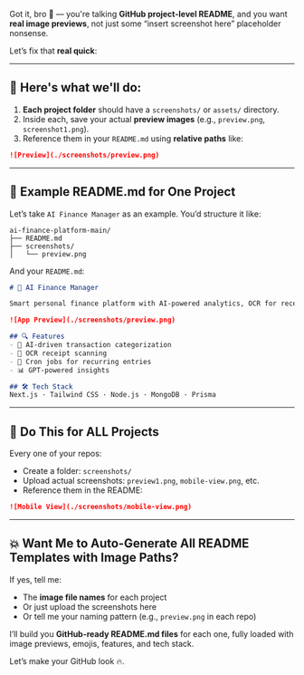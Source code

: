 Got it, bro 😤 — you're talking **GitHub project-level README**, and you want **real image previews**, not just some “insert screenshot here” placeholder nonsense.

Let’s fix that **real quick**:

---

## 🔧 Here's what we'll do:

1. **Each project folder** should have a `screenshots/` or `assets/` directory.
2. Inside each, save your actual **preview images** (e.g., `preview.png`, `screenshot1.png`).
3. Reference them in your `README.md` using **relative paths** like:

```md
![Preview](./screenshots/preview.png)
```

---

## 🧠 Example README.md for One Project

Let’s take `AI Finance Manager` as an example. You’d structure it like:

```
ai-finance-platform-main/
├── README.md
├── screenshots/
│   └── preview.png
```

And your `README.md`:

```md
# 💸 AI Finance Manager

Smart personal finance platform with AI-powered analytics, OCR for receipts, budget alerts, and GPT insights.

![App Preview](./screenshots/preview.png)

## 🔍 Features
- 🧠 AI-driven transaction categorization
- 📄 OCR receipt scanning
- 🔁 Cron jobs for recurring entries
- 📊 GPT-powered insights

## 🛠 Tech Stack
Next.js · Tailwind CSS · Node.js · MongoDB · Prisma
```

---

## 🔁 Do This for ALL Projects

Every one of your repos:

- Create a folder: `screenshots/`
- Upload actual screenshots: `preview1.png`, `mobile-view.png`, etc.
- Reference them in the README:

```md
![Mobile View](./screenshots/mobile-view.png)
```

---

## 💥 Want Me to Auto-Generate All README Templates with Image Paths?

If yes, tell me:

- The **image file names** for each project
- Or just upload the screenshots here
- Or tell me your naming pattern (e.g., `preview.png` in each repo)

I’ll build you **GitHub-ready README.md files** for each one, fully loaded with image previews, emojis, features, and tech stack.

Let’s make your GitHub look 🔥.
